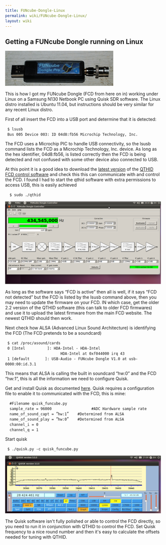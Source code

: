 ```yaml
---
title: FUNcube-Dongle-Linux
permalink: wiki/FUNcube-Dongle-Linux/
layout: wiki
---
```


Getting a FUNcube Dongle running on Linux
-----------------------------------------

<img src="FUNcube-Dongle.jpg" title="My FUNcube Dongle, with an SMA &lt;-&gt; BNC converter attached" alt="My FUNcube Dongle, with an SMA &lt;-&gt; BNC converter attached" width="350" />

This is how I got my FUNcube Dongle (FCD from here on in) working under
Linux on a Samsung N130 Netbook PC using Quisk SDR software. The Linux
distro installed is Ubuntu 11.04, but instructions should be very
similar for any recent Linux distro.

First of all insert the FCD into a USB port and determine that it is
detected:

` $ lsusb`  
` Bus 005 Device 003: ID 04d8:fb56 Microchip Technology, Inc.`

The FCD uses a Microchip PIC to handle USB connectivity, so the lsusb
command lists the FCD as a Microchip Technology, Inc. device. As long as
the hex identifier, 04d8:fb56, is listed correctly then the FCD is being
detected and not confused with some other device also connected to USB.

At this point it is a good idea to download the [latest
version](https://sourceforge.net/projects/qthid/files/) of the [QTHID
FCD control
software](http://www.oz9aec.net/index.php/funcube-dongle/qthid-fcd-controller)
and check this this can communicate with and control the FCD. I found I
had to start the qthid software with extra permissions to access USB,
this is easily achieved

`  $ sudo ./qthid`

<img src="Qthid.png" title="QTHID Software running under Linux" alt="QTHID Software running under Linux" width="750" />

  
As long as the software says “FCD is active” then all is well, if it
says “FCD not detected” but the FCD is listed by the lsusb command
above, then you may need to update the firmware on your FCD. IN which
case, get the older 2.2 version of the QTHID software (this can talk to
older FCD firmwares) and use it to upload the latest firmware from the
main FCD website. The newest QTHID should then work.

Next check how ALSA (Advanced Linux Sound Architecture) is identifying
the FCD (The FCD pretends to be a soundcard)

` $ cat /proc/asound/cards`  
` 0 [Intel          ]: HDA-Intel - HDA-Intel`  
`                         HDA-Intel at 0xf044000 irq 43`  
` 1 [default       ]: USB-Audio - FUNcube Dongle V1.0 at usb-0000:00:id.3.1`

This means that ALSA is calling the built in soundcard “hw:0” and the
FCD “hw:1”, this is all the information we need to configure Quisk.

Get and install Quisk as documented
[here](http://james.ahlstrom.name/quisk/). Quisk requires a
configuration file to enable it to communicated with the FCD, this is
mine:

`  #Filename quisk_funcube.py`  
`  sample_rate = 96000                  #ADC Hardware sample rate`  
`  name_of_sound_capt = `“`hw:1`”`    #Determined from ALSA`  
`  name_of_sound_play = `“`hw:0`”`    #Determined from ALSA`  
`  channel_i = 0`  
`  channel_q = 1`

Start quisk

` $ ./quisk.py -c quisk_funcube.py`

<img src="QuiskSDR.png" title="QuiskSDR.png" alt="QuiskSDR.png" width="750" />

  
The Quisk software isn't fully polished or able to control the FCD
directly, so you need to run it in conjunction with QTHID to control the
FCD. Set Quisk frequency to a nice round number and then it's easy to
calculate the offsets needed for tuning with QTHID.
